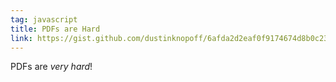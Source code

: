 ```yaml
---
tag: javascript
title: PDFs are Hard
link: https://gist.github.com/dustinknopoff/6afda2d2eaf0f9174674d8b0c23a9607
---
```


PDFs are _very hard_!
